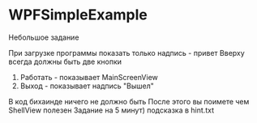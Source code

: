 WPFSimpleExample
================
Небольшое задание

При загрузке программы показать только надпись - привет 
Вверху всегда должны быть две кнопки
 1. Работать - показывает MainScreenView
 2. Выход - показывает надпись "Вышел" 




В код бихаинде ничего не должно быть
После этого вы поимете чем ShellView полезен
Задание на 5 минут)
подсказка в hint.txt
